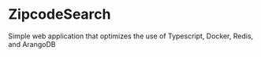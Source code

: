 # ZipcodeSearch
Simple web application that optimizes the use of Typescript, Docker, Redis, and ArangoDB
